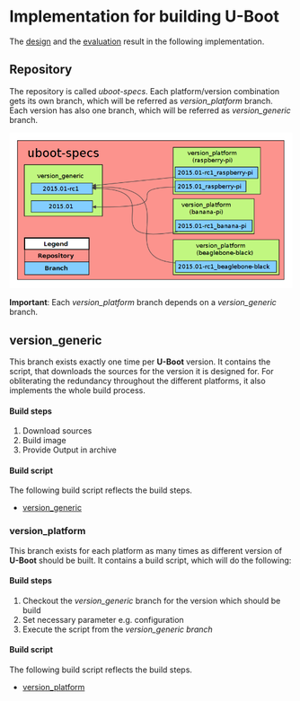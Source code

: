 # Implementation for building U-Boot
The [design](../design/bootloader.md) and the
[evaluation](../evaluation/uboot.md) result in the following implementation.

## Repository
The repository is called *uboot-specs*. Each platform/version combination gets
its own branch, which will be referred as *version\_platform* branch. Each
version has also one branch, which will be referred as *version\_generic*
branch. 

![Repository](usage/uboot/img/example_uboot_repository.png)

**Important**: Each *version\_platform* branch depends on a *version\_generic*
branch.

## version\_generic
This branch exists exactly one time per **U-Boot** version. It contains the
script, that downloads the sources for the version it is designed for. For
obliterating the redundancy throughout the different platforms, it also
implements the whole build process.

#### Build steps
1. Download sources
1. Build image
1. Provide Output in archive

#### Build script
The following build script reflects the build steps.

* [version\_generic](usage/uboot/default/generic_build)

### version\_platform
This branch exists for each platform as many times as different version of
**U-Boot** should be built. It contains a build script, which will do the
following: 

#### Build steps
1. Checkout the *version\_generic* branch for the version which should be build
1. Set necessary parameter e.g. configuration
1. Execute the script from the *version\_generic branch*

#### Build script
The following build script reflects the build steps.

* [version\_platform](usage/uboot/default/platform_build)

